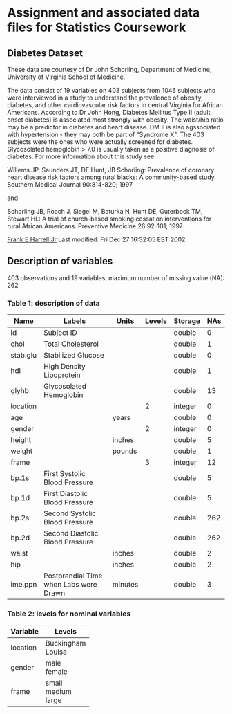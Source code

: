 # Assignment and associated data files for Statistics Coursework

## Diabetes Dataset

These data are courtesy of Dr John Schorling, Department of Medicine, University of
Virginia School of Medicine.
  
The data consist of 19 variables on 403 subjects from 1046 subjects who were interviewed
in a study to understand the prevalence of obesity, diabetes, and other cardiovascular risk
factors in central Virginia for African Americans. According to Dr John Hong, Diabetes
Mellitus Type II (adult onset diabetes) is associated most strongly with obesity. The
waist/hip ratio may be a predictor in diabetes and heart disease. DM II is also agssociated
with hypertension - they may both be part of "Syndrome X". The 403 subjects were the
ones who were actually screened for diabetes. Glycosolated hemoglobin > 7.0 is usually
taken as a positive diagnosis of diabetes. For more information about this study see

Willems JP, Saunders JT, DE Hunt, JB Schorling: Prevalence of coronary heart disease
risk factors among rural blacks: A community-based study. Southern Medical Journal
90:814-820; 1997

and

Schorling JB, Roach J, Siegel M, Baturka N, Hunt DE, Guterbock TM, Stewart HL: A
trial of church-based smoking cessation interventions for rural African Americans.
Preventive Medicine 26:92-101; 1997.

[Frank E Harrell Jr](mailto:fharrell@virginia.edu)
Last modified: Fri Dec 27 16:32:05 EST 2002


## Description of variables

403 observations and 19 variables, maximum number of missing value (NA): 262

### Table 1: description of data

Name | Labels | Units | Levels | Storage | NAs
-----|--------|-------|--------|---------|-----
id | Subject ID | | | double | 0
chol | Total Cholesterol | | | double | 1
stab.glu | Stabilized Glucose | | |  double | 0
hdl | High Density Lipoprotein | | | double | 1
glyhb | Glycosolated Hemoglobin | | | double | 13
location | | | 2 | integer | 0
age | | years | | double | 0
gender | | | 2 | integer | 0
height | | inches | | double | 5
weight | | pounds | | double | 1
frame | | | 3 | integer | 12
bp.1s | First Systolic Blood Pressure | | | double | 5
bp.1d | First Diastolic Blood Pressure | | | double | 5
bp.2s | Second Systolic Blood Pressure | | | double | 262
bp.2d | Second Diastolic Blood Pressure | | | double | 262
waist | | inches | | double | 2
hip | | inches | | double | 2
ime.ppn | Postprandial Time when Labs were Drawn | minutes | | double | 3

### Table 2: levels for nominal variables

Variable | Levels
---------|--------
location | Buckingham<br>Louisa
gender | male<br>female
frame | small<br>medium<br>large

